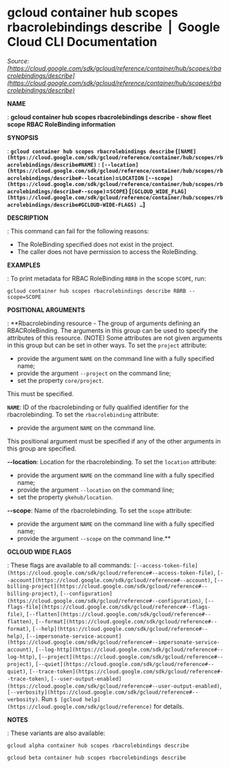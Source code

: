 # gcloud container hub scopes rbacrolebindings describe  |  Google Cloud CLI Documentation

*Source: [https://cloud.google.com/sdk/gcloud/reference/container/hub/scopes/rbacrolebindings/describe](https://cloud.google.com/sdk/gcloud/reference/container/hub/scopes/rbacrolebindings/describe)*

**NAME**

: **gcloud container hub scopes rbacrolebindings describe - show fleet scope RBAC RoleBinding information**

**SYNOPSIS**

: **`gcloud container hub scopes rbacrolebindings describe` (`[NAME](https://cloud.google.com/sdk/gcloud/reference/container/hub/scopes/rbacrolebindings/describe#NAME)` : `[--location](https://cloud.google.com/sdk/gcloud/reference/container/hub/scopes/rbacrolebindings/describe#--location)`=`LOCATION` `[--scope](https://cloud.google.com/sdk/gcloud/reference/container/hub/scopes/rbacrolebindings/describe#--scope)`=`SCOPE`) [`[GCLOUD_WIDE_FLAG](https://cloud.google.com/sdk/gcloud/reference/container/hub/scopes/rbacrolebindings/describe#GCLOUD-WIDE-FLAGS) …`]**

**DESCRIPTION**

: This command can fail for the following reasons:

- The RoleBinding specified does not exist in the project.
- The caller does not have permission to access the RoleBinding.

**EXAMPLES**

: To print metadata for RBAC RoleBinding `RBRB` in the scope
`SCOPE`, run:

```
gcloud container hub scopes rbacrolebindings describe RBRB --scope=SCOPE
```

**POSITIONAL ARGUMENTS**

: **Rbacrolebinding resource - The group of arguments defining an RBACRoleBinding.
The arguments in this group can be used to specify the attributes of this
resource. (NOTE) Some attributes are not given arguments in this group but can
be set in other ways.
To set the `project` attribute:

- provide the argument `NAME` on the command line with a fully
specified name;
- provide the argument `--project` on the command line;
- set the property `core/project`.

This must be specified.

**`NAME`**:
ID of the rbacrolebinding or fully qualified identifier for the rbacrolebinding.
To set the `rbacrolebinding` attribute:

- provide the argument `NAME` on the command line.

This positional argument must be specified if any of the other arguments in this
group are specified.

**--location**:
Location for the rbacrolebinding.
To set the `location` attribute:

- provide the argument `NAME` on the command line with a fully
specified name;
- provide the argument `--location` on the command line;
- set the property `gkehub/location`.

**--scope**:
Name of the rbacrolebinding.
To set the `scope` attribute:

- provide the argument `NAME` on the command line with a fully
specified name;
- provide the argument `--scope` on the command line.**

**GCLOUD WIDE FLAGS**

: These flags are available to all commands: `[--access-token-file](https://cloud.google.com/sdk/gcloud/reference#--access-token-file)`,
`[--account](https://cloud.google.com/sdk/gcloud/reference#--account)`, `[--billing-project](https://cloud.google.com/sdk/gcloud/reference#--billing-project)`,
`[--configuration](https://cloud.google.com/sdk/gcloud/reference#--configuration)`,
`[--flags-file](https://cloud.google.com/sdk/gcloud/reference#--flags-file)`,
`[--flatten](https://cloud.google.com/sdk/gcloud/reference#--flatten)`, `[--format](https://cloud.google.com/sdk/gcloud/reference#--format)`, `[--help](https://cloud.google.com/sdk/gcloud/reference#--help)`, `[--impersonate-service-account](https://cloud.google.com/sdk/gcloud/reference#--impersonate-service-account)`,
`[--log-http](https://cloud.google.com/sdk/gcloud/reference#--log-http)`,
`[--project](https://cloud.google.com/sdk/gcloud/reference#--project)`, `[--quiet](https://cloud.google.com/sdk/gcloud/reference#--quiet)`, `[--trace-token](https://cloud.google.com/sdk/gcloud/reference#--trace-token)`, `[--user-output-enabled](https://cloud.google.com/sdk/gcloud/reference#--user-output-enabled)`,
`[--verbosity](https://cloud.google.com/sdk/gcloud/reference#--verbosity)`.
Run `$ [gcloud help](https://cloud.google.com/sdk/gcloud/reference)` for details.

**NOTES**

: These variants are also available:

```
gcloud alpha container hub scopes rbacrolebindings describe
```

```
gcloud beta container hub scopes rbacrolebindings describe
```